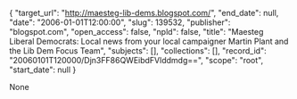 {
  "target_url": "http://maesteg-lib-dems.blogspot.com/", 
  "end_date": null, 
  "date": "2006-01-01T12:00:00", 
  "slug": 139532, 
  "publisher": "blogspot.com", 
  "open_access": false, 
  "npld": false, 
  "title": "Maesteg Liberal Democrats: Local news from your local campaigner Martin Plant and the Lib Dem Focus Team", 
  "subjects": [], 
  "collections": [], 
  "record_id": "20060101T120000/Djn3FF86QWEibdFVlddmdg==", 
  "scope": "root", 
  "start_date": null
}

None